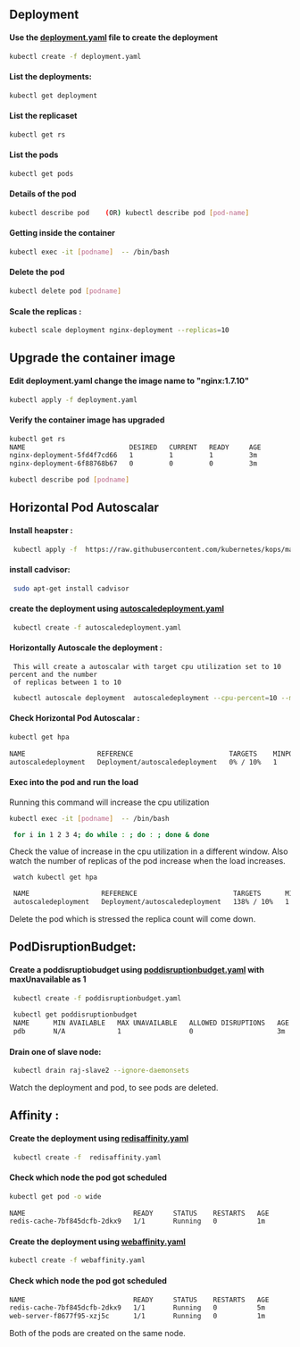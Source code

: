 ## Deployment 
  #### Use the [deployment.yaml](/Kubernetes/yaml/deployment.yaml)  file to create the deployment
```bash 
kubectl create -f deployment.yaml
```
 #### List the deployments:
```bash  
kubectl get deployment
```  
#### List the replicaset
```bash 
kubectl get rs
```               
#### List the pods
```bash
kubectl get pods
```                
####  Details of the pod
```bash
kubectl describe pod    (OR) kubectl describe pod [pod-name]
``` 
#### Getting inside the container 
```bash
kubectl exec -it [podname]  -- /bin/bash
```
#### Delete the pod
```bash
kubectl delete pod [podname]
```

#### Scale the replicas : 
```bash
kubectl scale deployment nginx-deployment --replicas=10
```
## Upgrade the container image
####    Edit deployment.yaml change the image name to "nginx:1.7.10" 
```bash    
kubectl apply -f deployment.yaml    
```
#### Verify the container image has upgraded
```bash
kubectl get rs
NAME                          DESIRED   CURRENT   READY     AGE
nginx-deployment-5fd4f7cd66   1         1         1         3m
nginx-deployment-6f88768b67   0         0         0         3m

kubectl describe pod [podname]
```
## Horizontal Pod Autoscalar
#### Install heapster :
```bash 
 kubectl apply -f  https://raw.githubusercontent.com/kubernetes/kops/master/addons/monitoring-standalone/v1.6.0.yaml
```
#### install cadvisor:
```bash
 sudo apt-get install cadvisor
```
#### create the deployment using [autoscaledeployment.yaml](/Kubernetes/yaml/deployment.yaml)
```bash
 kubectl create -f autoscaledeployment.yaml
```  
#### Horizontally Autoscale the deployment :
     This will create a autoscalar with target cpu utilization set to 10 percent and the number
     of replicas between 1 to 10
```bash
 kubectl autoscale deployment  autoscaledeployment --cpu-percent=10 --min=1 --max=10
``` 
#### Check Horizontal Pod Autoscalar :
```bash
kubectl get hpa
	
NAME                  REFERENCE                        TARGETS    MINPODS   MAXPODS   REPLICAS   AGE
autoscaledeployment   Deployment/autoscaledeployment   0% / 10%   1         10        1          1m
```
#### Exec into the pod and run the load
  Running this command will increase the cpu utilization
```bash
kubectl exec -it [podname]  -- /bin/bash
```	
```bash
 for i in 1 2 3 4; do while : ; do : ; done & done
```  
Check the value of increase in the cpu utilization in a different window.   Also watch the number of replicas of the pod increase when the load increases.
```bash  
 watch kubectl get hpa

 NAME                  REFERENCE                        TARGETS      MINPODS   MAXPODS   REPLICAS   AGE
 autoscaledeployment   Deployment/autoscaledeployment   138% / 10%   1         10        4          18m
```
  Delete the pod which is stressed the replica count will come down.

## PodDisruptionBudget: 
#### Create a poddisruptiobudget using [poddisruptionbudget.yaml](/Kubernetes/yaml/poddisruptionbudget.yaml) with maxUnavailable as 1
```bash
 kubectl create -f poddisruptionbudget.yaml
 
 kubectl get poddisruptionbudget
 NAME      MIN AVAILABLE   MAX UNAVAILABLE   ALLOWED DISRUPTIONS   AGE
 pdb       N/A             1                 0                     3m
```
#### Drain one of slave node:
```bash
 kubectl drain raj-slave2 --ignore-daemonsets
``` 
  Watch the deployment and pod, to see pods  are deleted.

## Affinity :
#### Create the deployment using [redisaffinity.yaml](/Kubernetes/yaml/redisaffinity.yaml)
```bash
 kubectl create -f  redisaffinity.yaml
```  
#### Check which node the pod got scheduled
```bash
kubectl get pod -o wide
	
NAME                           READY     STATUS    RESTARTS   AGE       IP           NODE
redis-cache-7bf845dcfb-2dkx9   1/1       Running   0          1m        10.47.0.10   raj-slave2	
```
#### Create the deployment using [webaffinity.yaml](/Kubernetes/yaml/webaffinity.yaml)
```bash
kubectl create -f webaffinity.yaml
```       
#### Check which node the pod got scheduled
```bash
NAME                           READY     STATUS    RESTARTS   AGE       IP           NODE
redis-cache-7bf845dcfb-2dkx9   1/1       Running   0          5m        10.47.0.10   raj-slave2
web-server-f8677f95-xzj5c      1/1       Running   0          1m        10.47.0.1    raj-slave2
```
  Both of the pods are created on the same node.
